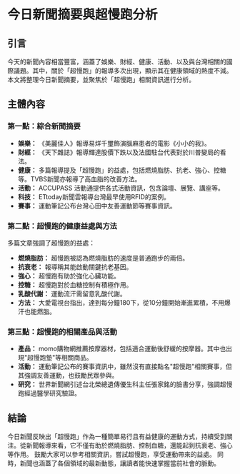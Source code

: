 # 今日新聞摘要與超慢跑分析

## 引言

今天的新聞內容相當豐富，涵蓋了娛樂、財經、健康、活動、以及與台灣相關的國際議題。其中，關於「超慢跑」的報導多次出現，顯示其在健康領域的熱度不減。本文將整理今日新聞摘要，並聚焦於「超慢跑」相關資訊進行分析。

## 主體內容

### 第一點：綜合新聞摘要

*   **娛樂：** 《美麗佳人》報導易烊千璽飾演腦麻患者的電影《小小的我》。
*   **財經：** 《天下雜誌》報導輝達股價下跌以及法國駐台代表對於川普變局的看法。
*   **健康：** 多篇報導提及「超慢跑」的益處，包括燃燒脂肪、抗老、強心、控糖等。TVBS新聞亦報導了高血脂的改善方法。
*   **活動：** ACCUPASS 活動通提供各式活動資訊，包含論壇、展覽、講座等。
*   **科技：** ETtoday新聞雲報導台灣最早使用RFID的案例。
*   **賽事：** 運動筆記公布台灣心田中友善運動節等賽事資訊。

### 第二點：超慢跑的健康益處與方法

多篇文章強調了超慢跑的益處：

*   **燃燒脂肪：** 超慢跑被認為燃燒脂肪的速度是普通跑步的兩倍。
*   **抗衰老：** 報導稱其能啟動關鍵抗老基因。
*   **強心：** 超慢跑有助於強化心臟功能。
*   **控糖：** 超慢跑對於血糖控制有積極作用。
*   **乳酸代謝：** 運動流汗需留意乳酸代謝。
*   **方法：**  大愛電視台指出，達到每分鐘180下，從10分鐘開始漸進累積，不用爆汗也能燃脂。

### 第三點：超慢跑的相關產品與活動

*   **產品：** momo購物網推薦按摩器材，包括適合運動後舒緩的按摩器。其中也出現"超慢跑墊"等相關商品。
*   **活動：** 運動筆記公布的賽事資訊中，雖然沒有直接點名"超慢跑"相關賽事，但其強調友善運動，也鼓勵民眾參與。
*   **研究：** 世界新聞網引述台北榮總遺傳優生科主任張家銘的臉書分享，強調超慢跑經過醫學研究驗證。

## 結論

今日新聞反映出「超慢跑」作為一種簡單易行且有益健康的運動方式，持續受到關注。從新聞報導來看，它不僅有助於燃燒脂肪、控制血糖，還能起到抗衰老、強心等作用。 鼓勵大家可以參考相關資訊，嘗試超慢跑，享受運動帶來的益處。 同時，新聞也涵蓋了各個領域的最新動態，讓讀者能快速掌握當前社會的脈動。
